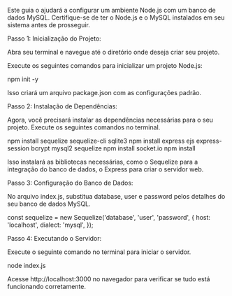 Este guia o ajudará a configurar um ambiente Node.js com um banco de dados MySQL. Certifique-se de ter o Node.js e o MySQL instalados em seu sistema antes de prosseguir.

Passo 1: Inicialização do Projeto:

Abra seu terminal e navegue até o diretório onde deseja criar seu projeto.

Execute os seguintes comandos para inicializar um projeto Node.js:

npm init -y

Isso criará um arquivo package.json com as configurações padrão.


Passo 2: Instalação de Dependências:

Agora, você precisará instalar as dependências necessárias para o seu projeto. Execute os seguintes comandos no terminal.

npm install sequelize sequelize-cli sqlite3
npm install express ejs express-session bcrypt mysql2 sequelize
npm install socket.io
npm install


Isso instalará as bibliotecas necessárias, como o Sequelize para a integração do banco de dados, o Express para criar o servidor web.


Passo 3: Configuração do Banco de Dados:

No arquivo index.js, substitua database, user e password pelos detalhes do seu banco de dados MySQL.


const sequelize = new Sequelize('database', 'user', 'password',  {
  host: 'localhost',
  dialect: 'mysql',
});


Passo 4: Executando o Servidor:

Execute o seguinte comando no terminal para iniciar o servidor.

node index.js

Acesse http://localhost:3000 no navegador para verificar se tudo está funcionando corretamente.

